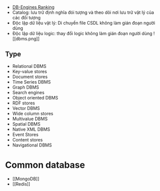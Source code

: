 - [DB-Engines Ranking](https://db-engines.com/en/ranking/relational+dbms)
- Catalog: lưu trữ định nghĩa đói tượng và theo dõi nơi lưu trữ vật lý của các đối tượng
- Độc lập dữ liệu vật lý: Di chuyển file CSDL không làm gián đoạn người dùng
- Độc lập dữ liệu logic: thay đổi logic không làm gián đoạn người dùng
![[dbms.png]]

## Type
- Relational DBMS
- Key-value stores
- Document stores
- Time Series DBMS
- Graph DBMS
- Search engines
- Object oriented DBMS
- RDF stores
- Vector DBMS
- Wide column stores
- Multivalue DBMS
- Spatial DBMS
- Native XML DBMS
- Event Stores
- Content stores
- Navigational DBMS

# Common database
- [[MongoDB]]
- [[Redis]]